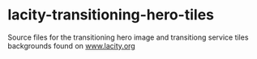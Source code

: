 # lacity-transitioning-hero-tiles
Source files for the transitioning hero image and transitiong service tiles backgrounds found on www.lacity.org
